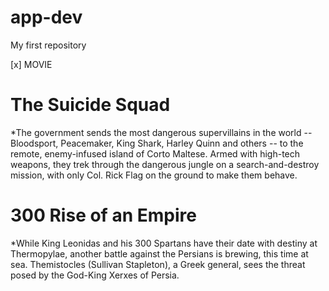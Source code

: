# app-dev
My first repository

[x] MOVIE

# The Suicide Squad
*The government sends the most dangerous supervillains in the world -- Bloodsport, Peacemaker, King Shark, Harley Quinn and others -- to the remote, enemy-infused island of Corto Maltese. Armed with high-tech weapons, they trek through the dangerous jungle on a search-and-destroy mission, with only Col. Rick Flag on the ground to make them behave.


# 300 Rise of an Empire
*While King Leonidas and his 300 Spartans have their date with destiny at Thermopylae, another battle against the Persians is brewing, this time at sea. Themistocles (Sullivan Stapleton), a Greek general, sees the threat posed by the God-King Xerxes of Persia.
